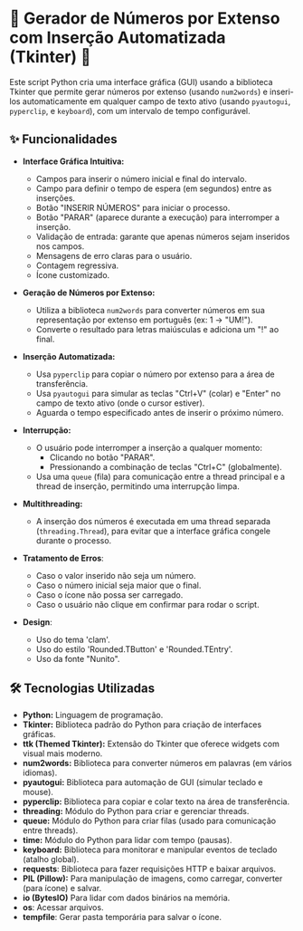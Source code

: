 # 🔢 Gerador de Números por Extenso com Inserção Automatizada (Tkinter) 🤖

Este script Python cria uma interface gráfica (GUI) usando a biblioteca Tkinter que permite gerar números por extenso (usando `num2words`) e inseri-los automaticamente em qualquer campo de texto ativo (usando `pyautogui`, `pyperclip`, e `keyboard`), com um intervalo de tempo configurável.

## ✨ Funcionalidades

*   **Interface Gráfica Intuitiva:**
    *   Campos para inserir o número inicial e final do intervalo.
    *   Campo para definir o tempo de espera (em segundos) entre as inserções.
    *   Botão "INSERIR NÚMEROS" para iniciar o processo.
    *   Botão "PARAR" (aparece durante a execução) para interromper a inserção.
    *   Validação de entrada: garante que apenas números sejam inseridos nos campos.
    *   Mensagens de erro claras para o usuário.
    * Contagem regressiva.
    * Ícone customizado.

*   **Geração de Números por Extenso:**
    *   Utiliza a biblioteca `num2words` para converter números em sua representação por extenso em português (ex: 1 -> "UM!").
    *   Converte o resultado para letras maiúsculas e adiciona um "!" ao final.

*   **Inserção Automatizada:**
    *   Usa `pyperclip` para copiar o número por extenso para a área de transferência.
    *   Usa `pyautogui` para simular as teclas "Ctrl+V" (colar) e "Enter" no campo de texto ativo (onde o cursor estiver).
    *   Aguarda o tempo especificado antes de inserir o próximo número.

*   **Interrupção:**
    *   O usuário pode interromper a inserção a qualquer momento:
        *   Clicando no botão "PARAR".
        *   Pressionando a combinação de teclas "Ctrl+C" (globalmente).
    *   Usa uma `queue` (fila) para comunicação entre a thread principal e a thread de inserção, permitindo uma interrupção limpa.

*   **Multithreading:**
    *   A inserção dos números é executada em uma thread separada (`threading.Thread`), para evitar que a interface gráfica congele durante o processo.

* **Tratamento de Erros**:
    * Caso o valor inserido não seja um número.
    * Caso o número inicial seja maior que o final.
    * Caso o ícone não possa ser carregado.
    * Caso o usuário não clique em confirmar para rodar o script.

* **Design**:
    * Uso do tema 'clam'.
    * Uso do estilo 'Rounded.TButton' e 'Rounded.TEntry'.
    * Uso da fonte "Nunito".

## 🛠️ Tecnologias Utilizadas

*   **Python:** Linguagem de programação.
*   **Tkinter:** Biblioteca padrão do Python para criação de interfaces gráficas.
*   **ttk (Themed Tkinter):**  Extensão do Tkinter que oferece widgets com visual mais moderno.
*   **num2words:**  Biblioteca para converter números em palavras (em vários idiomas).
*   **pyautogui:**  Biblioteca para automação de GUI (simular teclado e mouse).
*   **pyperclip:** Biblioteca para copiar e colar texto na área de transferência.
*   **threading:**  Módulo do Python para criar e gerenciar threads.
*   **queue:** Módulo do Python para criar filas (usado para comunicação entre threads).
*   **time:** Módulo do Python para lidar com tempo (pausas).
*   **keyboard:** Biblioteca para monitorar e manipular eventos de teclado (atalho global).
* **requests**: Biblioteca para fazer requisições HTTP e baixar arquivos.
* **PIL (Pillow):** Para manipulação de imagens, como carregar, converter (para ícone) e salvar.
* **io (BytesIO)** Para lidar com dados binários na memória.
* **os**: Acessar arquivos.
* **tempfile**: Gerar pasta temporária para salvar o ícone.
